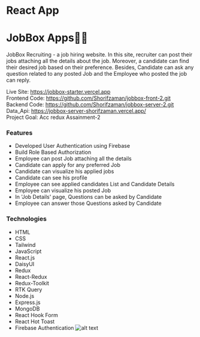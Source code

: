 # React App
# JobBox Apps🧑‍💼
<p>JobBox Recruiting - a job hiring website. In this site, recruiter can post their jobs attaching all the details about the job. Moreover, a candidate can find their desired job based on their preference. Besides, Candidate can ask any question related to any posted Job and the Employee who posted the job can reply.</p>

Live Site: https://jobbox-starter.vercel.app
</br>
Frontend Code: https://github.com/Shorifzaman/jobbox-front-2.git
</br>
Backend Code: https://github.com/Shorifzaman/jobbox-server-2.git
</br>
Data_Api: https://jobbox-server-shorifzaman.vercel.app/
</br>
Project Goal: Acc redux Assainment-2

### Features
- Developed User Authentication using Firebase
- Build Role Based Authorization
- Employee can post Job attaching all the details
- Candidate can apply for any preferred Job
- Candidate can visualize his applied jobs
- Candidate can see his profile
- Employee can see applied candidates List and Candidate Details
- Employee can visualize his posted Job
- In 'Job Details' page, Questions can be asked by Candidate
- Employee can answer those Questions asked by Candidate

### Technologies
- HTML
- CSS
- Tailwind
- JavaScript
- React.js
- DaisyUI
- Redux
- React-Redux
- Redux-Toolkit
- RTK Query
- Node.js
- Express.js
- MongoDB
- React Hook Form
- React Hot Toast
- Firebase Authentication
![alt text](/screenshots/Home-Page.png)